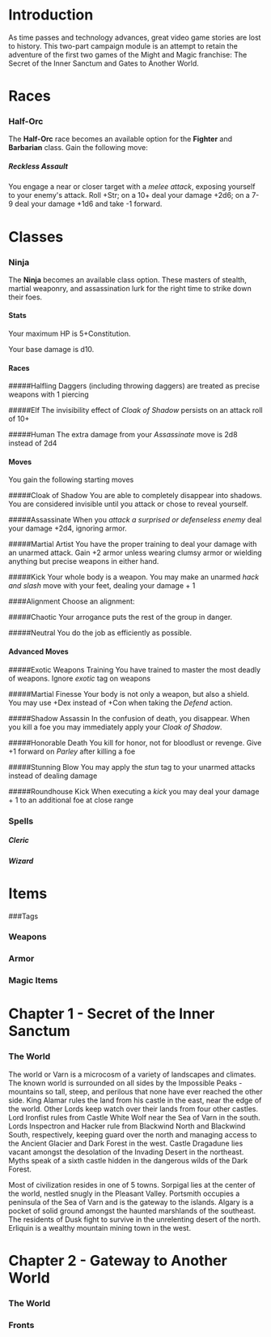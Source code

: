 # Introduction

As time passes and technology advances, great video game stories are lost to history.  This two-part campaign module is an attempt to retain the adventure of the first two games of the Might and Magic franchise:  The Secret of the Inner Sanctum and Gates to Another World.  

# Races
### Half-Orc
The **Half-Orc** race becomes an available option for the **Fighter** and **Barbarian** class.  Gain the following move:
##### Reckless Assault
You engage a near or closer target with a *melee attack*, exposing yourself to your enemy's attack.  Roll +Str; on a 10+ deal your damage +2d6;  on a 7-9 deal your damage +1d6 and take -1 forward.
  
# Classes
### Ninja
The **Ninja** becomes an available class option.  These masters of stealth, martial weaponry, and assassination lurk for the right time to strike down their foes.

#### Stats
Your maximum HP is 5+Constitution.

Your base damage is d10.
#### Races
#####Halfling
Daggers (including throwing daggers) are treated as precise weapons with 1 piercing

#####Elf
The invisibility effect of *Cloak of Shadow* persists on an attack roll of 10+

#####Human
The extra damage from your *Assassinate* move is 2d8 instead of 2d4

#### Moves
You gain the following starting moves

#####Cloak of Shadow
You are able to completely disappear into shadows.  You are considered invisible until you attack or chose to reveal yourself. 

#####Assassinate
When you *attack a surprised or defenseless enemy* deal your damage +2d4, ignoring armor.

#####Martial Artist
You have the proper training to deal your damage with an unarmed attack. Gain +2 armor unless wearing clumsy armor or wielding anything but precise weapons in either hand.

#####Kick
Your whole body is a weapon.  You may make an unarmed *hack and slash* move with your feet, dealing your damage + 1

####Alignment
Choose an alignment:

#####Chaotic
Your arrogance puts the rest of the group in danger.

#####Neutral
You do the job as efficiently as possible.

#### Advanced Moves

#####Exotic Weapons Training 
You have trained to master the most deadly of weapons. Ignore *exotic* tag on weapons

#####Martial Finesse
Your body is not only a weapon, but also a shield. You may use +Dex instead of +Con when taking the *Defend* action.

#####Shadow Assassin
In the confusion of death, you disappear. When you kill a foe you may immediately apply your *Cloak of Shadow*.

#####Honorable Death
You kill for honor, not for bloodlust or revenge. Give +1 forward on *Parley* after killing a foe

#####Stunning Blow
You may apply the *stun* tag to your unarmed attacks instead of dealing damage

#####Roundhouse Kick
When executing a *kick* you may deal your damage + 1 to an additional foe at close range

### Spells
##### Cleric
##### Wizard
    
# Items
###Tags
### Weapons
### Armor
### Magic Items
  
# Chapter 1 - Secret of the Inner Sanctum
### The World
The world or Varn is a microcosm of a variety of landscapes and climates.  The known world is surrounded on all sides by the Impossible Peaks - mountains so tall, steep, and perilous that none have ever reached the other side. King Alamar rules the land from his castle in the east, near the edge of the world.  Other Lords keep watch over their lands from four other castles. Lord Ironfist rules from Castle White Wolf near the Sea of Varn in the south.  Lords Inspectron and Hacker rule from Blackwind North and Blackwind South, respectively, keeping guard over the north and managing access to the Ancient Glacier and Dark Forest in the west. Castle Dragadune lies vacant amongst the desolation of the Invading Desert in the northeast.  Myths speak of a sixth castle hidden in the dangerous wilds of the Dark Forest.

Most of civilization resides in one of 5 towns.  Sorpigal lies at the center of the world, nestled snugly in the Pleasant Valley.  Portsmith occupies a peninsula of the Sea of Varn and is the gateway to the islands.  Algary is a pocket of solid ground amongst the haunted marshlands of the southeast.  The residents of Dusk fight to survive in the unrelenting desert of the north.  Erliquin is a wealthy mountain mining town in the west.

# Chapter 2 - Gateway to Another World
### The World
### Fronts
